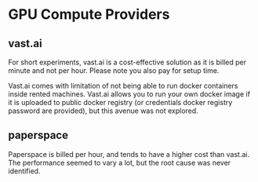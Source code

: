 # GPU Compute Providers

## vast.ai

For short experiments, vast.ai is a cost-effective solution as it is billed per minute and not per hour.
Please note you also pay for setup time.

Vast.ai comes with limitation of not being able to run docker containers inside rented machines.
Vast.ai allows you to run your own docker image if it is uploaded to public docker registry (or credentials docker registry password are provided), but this avenue was not explored.


## paperspace

Paperspace is billed per hour, and tends to have a higher cost than vast.ai.
The performance seemed to vary a lot, but the root cause was never identified.
